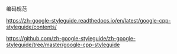 

编码规范

https://zh-google-styleguide.readthedocs.io/en/latest/google-cpp-styleguide/contents/

https://github.com/zh-google-styleguide/zh-google-styleguide/tree/master/google-cpp-styleguide
